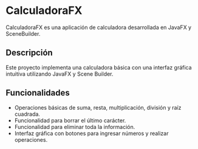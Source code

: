 # CalculadoraFX

CalculadoraFX es una aplicación de calculadora desarrollada en JavaFX y SceneBuilder.

## Descripción

Este proyecto implementa una calculadora básica con una interfaz gráfica intuitiva utilizando JavaFX y Scene Builder.

## Funcionalidades

- Operaciones básicas de suma, resta, multiplicación, división y raíz cuadrada.
- Funcionalidad para borrar el último carácter.
- Funcionalidad para eliminar toda la información.
- Interfaz gráfica con botones para ingresar números y realizar operaciones.
